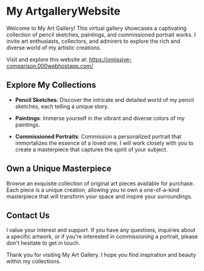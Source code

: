# My ArtgalleryWebsite

Welcome to My Art Gallery! This virtual gallery showcases a captivating collection of pencil sketches, paintings, and commissioned portrait works. I invite art enthusiasts, collectors, and admirers to explore the rich and diverse world of my artistic creations.

Visit and explore this website at: https://omissive-comparison.000webhostapp.com/

## Explore My Collections

- **Pencil Sketches**: Discover the intricate and detailed world of my pencil sketches, each telling a unique story.

- **Paintings**: Immerse yourself in the vibrant and diverse colors of my paintings.

- **Commissioned Portraits**: Commission a personalized portrait that immortalizes the essence of a loved one. I will work closely with you to create a masterpiece that captures the spirit of your subject.

## Own a Unique Masterpiece

Browse an exquisite collection of original art pieces available for purchase. Each piece is a unique creation, allowing you to own a one-of-a-kind masterpiece that will transform your space and inspire your surroundings.

## Contact Us

I value your interest and support. If you have any questions, inquiries about a specific artwork, or if you're interested in commissioning a portrait, please don't hesitate to get in touch.

Thank you for visiting My Art Gallery. I hope you find inspiration and beauty within my collections.

